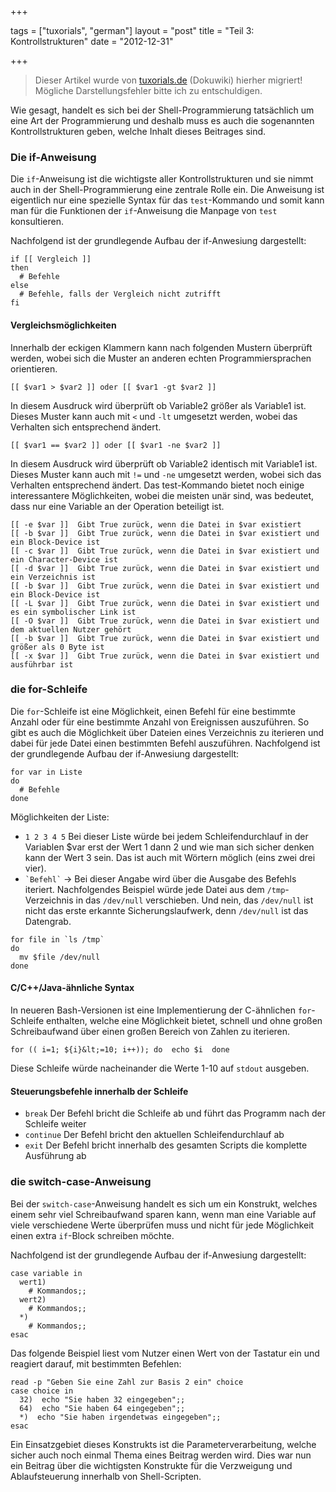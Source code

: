 +++

tags = ["tuxorials", "german"]
layout = "post"
title = "Teil 3: Kontrollstrukturen"
date = "2012-12-31"

+++

>
> Dieser Artikel wurde von [tuxorials.de](http://tuxorials.de) (Dokuwiki) hierher migriert!
> Mögliche Darstellungsfehler bitte ich zu entschuldigen.
>


Wie gesagt, handelt es sich bei der Shell-Programmierung tatsächlich um
eine Art der Programmierung und deshalb muss es auch die sogenannten
Kontrollstrukturen geben, welche Inhalt dieses Beitrages sind.

### Die if-Anweisung

Die `if`-Anweisung ist die wichtigste aller Kontrollstrukturen und sie
nimmt auch in der Shell-Programmierung eine zentrale Rolle ein. Die
Anweisung ist eigentlich nur eine spezielle Syntax für das
`test`-Kommando und somit kann man für die Funktionen der `if`-Anweisung
die Manpage von `test` konsultieren.

Nachfolgend ist der grundlegende Aufbau der if-Anwesiung dargestellt:

```
if [[ Vergleich ]]
then 
  # Befehle
else 
  # Befehle, falls der Vergleich nicht zutrifft
fi
```

#### Vergleichsmöglichkeiten

Innerhalb der eckigen Klammern kann nach folgenden Mustern überprüft
werden, wobei sich die Muster an anderen echten Programmiersprachen
orientieren.

```
[[ $var1 > $var2 ]] oder [[ $var1 -gt $var2 ]]
```

In diesem Ausdruck wird überprüft ob Variable2 größer als Variable1 ist.
Dieses Muster kann auch mit `<` und `-lt` umgesetzt werden, wobei das
Verhalten sich entsprechend ändert.

```
[[ $var1 == $var2 ]] oder [[ $var1 -ne $var2 ]]
```

In diesem Ausdruck wird überprüft ob Variable2 identisch mit Variable1
ist. Dieses Muster kann auch mit `!=` und `-ne` umgesetzt werden, wobei
sich das Verhalten entsprechend ändert. Das test-Kommando bietet noch
einige interessantere Möglichkeiten, wobei die meisten unär sind, was
bedeutet, dass nur eine Variable an der Operation beteiligt ist.

```
[[ -e $var ]]  Gibt True zurück, wenn die Datei in $var existiert
[[ -b $var ]]  Gibt True zurück, wenn die Datei in $var existiert und ein Block-Device ist
[[ -c $var ]]  Gibt True zurück, wenn die Datei in $var existiert und ein Character-Device ist
[[ -d $var ]]  Gibt True zurück, wenn die Datei in $var existiert und ein Verzeichnis ist
[[ -b $var ]]  Gibt True zurück, wenn die Datei in $var existiert und ein Block-Device ist
[[ -L $var ]]  Gibt True zurück, wenn die Datei in $var existiert und es ein symbolischer Link ist
[[ -O $var ]]  Gibt True zurück, wenn die Datei in $var existiert und dem aktuellen Nutzer gehört
[[ -b $var ]]  Gibt True zurück, wenn die Datei in $var existiert und größer als 0 Byte ist
[[ -x $var ]]  Gibt True zurück, wenn die Datei in $var existiert und ausführbar ist
```

### die for-Schleife

Die `for`-Schleife ist eine Möglichkeit, einen Befehl für eine bestimmte
Anzahl oder für eine bestimmte Anzahl von Ereignissen auszuführen. So
gibt es auch die Möglichkeit über Dateien eines Verzeichnis zu iterieren
und dabei für jede Datei einen bestimmten Befehl auszuführen.
Nachfolgend ist der grundlegende Aufbau der if-Anwesiung dargestellt:

```
for var in Liste
do 
  # Befehle
done
```

Möglichkeiten der Liste:

-   `1 2 3 4 5` Bei dieser Liste würde bei jedem Schleifendurchlauf in
    der Variablen \$var erst der Wert 1 dann 2 und wie man sich sicher
    denken kann der Wert 3 sein. Das ist auch mit Wörtern möglich (eins
    zwei drei vier).
-   `` `Befehl` `` -&gt; Bei dieser Angabe wird über die Ausgabe des
    Befehls iteriert. Nachfolgendes Beispiel würde jede Datei aus dem
    `/tmp`-Verzeichnis in das `/dev/null` verschieben. Und nein, das
    `/dev/null` ist nicht das erste erkannte Sicherungslaufwerk, denn
    `/dev/null` ist das Datengrab.

```
for file in `ls /tmp`
do 
  mv $file /dev/null
done
```

#### C/C++/Java-ähnliche Syntax

In neueren Bash-Versionen ist eine Implementierung der C-ähnlichen
`for`-Schleife enthalten, welche eine Möglichkeit bietet, schnell und
ohne großen Schreibaufwand über einen großen Bereich von Zahlen zu
iterieren.

```
for (( i=1; ${i}&lt;=10; i++)); do  echo $i  done
```

Diese Schleife würde nacheinander die Werte 1-10 auf `stdout` ausgeben.

#### Steuerungsbefehle innerhalb der Schleife

-   `break` Der Befehl bricht die Schleife ab und führt das Programm
    nach der Schleife weiter
-   `continue` Der Befehl bricht den aktuellen Schleifendurchlauf ab
-   `exit` Der Befehl bricht innerhalb des gesamten Scripts die
    komplette Ausführung ab

### die switch-case-Anweisung

Bei der `switch-case`-Anweisung handelt es sich um ein Konstrukt,
welches einem sehr viel Schreibaufwand sparen kann, wenn man eine
Variable auf viele verschiedene Werte überprüfen muss und nicht für jede
Möglichkeit einen extra `if`-Block schreiben möchte.

Nachfolgend ist der grundlegende Aufbau der if-Anwesiung dargestellt:

```
case variable in 
  wert1)
    # Kommandos;; 
  wert2)  
    # Kommandos;; 
  *)
    # Kommandos;; 
esac
```

Das folgende Beispiel liest vom Nutzer einen Wert von der Tastatur ein
und reagiert darauf, mit bestimmten Befehlen:

```
read -p "Geben Sie eine Zahl zur Basis 2 ein" choice 
case choice in  
  32)  echo "Sie haben 32 eingegeben";;  
  64)  echo "Sie haben 64 eingegeben";; 
  *)  echo "Sie haben irgendetwas eingegeben";; 
esac
```

Ein Einsatzgebiet dieses Konstrukts ist die Parameterverarbeitung,
welche sicher auch noch einmal Thema eines Beitrag werden wird. Dies war
nun ein Beitrag über die wichtigsten Konstrukte für die Verzweigung und
Ablaufsteuerung innerhalb von Shell-Scripten.
